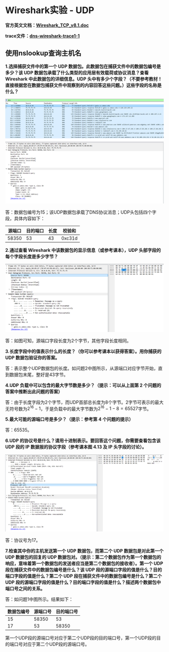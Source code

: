 # Wireshark实验 - UDP

**官方英文文档：[Wireshark_TCP_v8.1.doc](https://www-net.cs.umass.edu/wireshark-labs/Wireshark_UDP_v8.1.doc)**

**trace文件：[dns-wireshark-trace1-1](http://gaia.cs.umass.edu/wireshark-labs/wireshark-traces-8.1.zip)**

## 使用nslookup查询主机名

**1.选择捕获文件中的第一个 UDP 数据包。此数据包在捕获文件中的数据包编号是多少？该 UDP 数据包承载了什么类型的应用层有效载荷或协议消息？查看 Wireshark 中此数据包的详细信息。UDP 头中有多少个字段？（不要参考教材！直接根据您在数据包捕获文件中观察到的内容回答这些问题。）这些字段的名称是什么？**

<img src=".\Figure\UDP1.png" />

答：数据包编号为15；该UDP数据包承载了DNS协议消息；UDP头包括四个字段，具体内容如下：

| 源端口 | 目的端口 | 长度 | 校验和 |
| ------ | -------- | ---- | ------ |
| 58350  | 53       | 43   | 0xc31d |

**2.通过查看 Wireshark 中该数据包的显示信息（或参考课本），UDP 头部字段的每个字段长度是多少字节？**

<img src=".\Figure\UDP2.png" />

答：如图可知，源端口字段长度为2个字节，其他字段长度相同。

**3.长度字段中的值表示什么的长度？（你可以参考课本以获得答案）。用你捕获的 UDP 数据包验证你的答案。**

答：表示整个UDP数据包的长度。如问题2中图所示，从源端口对应字节开始，直到数据包末尾，整好是43字节。

**4.UDP 负载中可以包含的最大字节数是多少？（提示：可以从上面第 2 个问题的答案中推断出此问题的答案）**

答：由于长度字段为2个字节，而UDP首部总长度为8个字节。2字节可表示的最大无符号数为$2^{16}-1$，于是负载中的最大字节数为$2^{16}-1-8 = 65527$字节。

**5.最大可能的源端口号是多少？（提示：参考第 4 个问题的提示）**

答：65535。

**6.UDP 的协议号是什么？请用十进制表示。要回答这个问题，你需要查看包含该 UDP 段的 IP 数据报的协议字段（参考课本图 4.13 及 IP 头字段的讨论）。**

<img src=".\Figure\UDP3.png" />

答：协议号为17。

**7.检查其中你的主机发送第一个 UDP 数据包，而第二个 UDP 数据包是对此第一个 UDP 数据包的回复的 UDP 数据包对。（提示：第二个数据包作为第一个数据包的响应，意味着第一个数据包的发送者应当是第二个数据包的接收者）。第一个 UDP 段在捕获文件中的数据包编号是什么？该 UDP 段的源端口字段的值是什么？目的端口字段的值是什么？第二个 UDP 段在捕获文件中的数据包编号是什么？第二个 UDP 段的源端口字段的值是什么？目的端口字段的值是什么？描述两个数据包中端口号之间的关系。**

答：如问题1中图所示。结果如下：

| 数据包编号 | 源端口号 | 目的端口号 |
| ---------- | -------- | ---------- |
| 15         | 58350    | 53         |
| 17         | 53       | 58350      |

第一个UDP段的源端口号对应于第二个UDP段的目的端口号，第一个UDP段的目的端口号对应于第二个UDP段的源端口号。